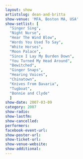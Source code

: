 ```yaml
---
layout: show
artistslug: dean-and-britta
show-venue: 'MFA, Boston MA, USA'
show-setlist: [
  "Singer Sing",
  "Night Nurse",
  "Hear The Wind Blow",
  "Words You Used To Say",
  "White Horses",
  "Moon Palace",
  "Since I Lay My Burden Down",
  "You Turned My Head Around",
  "Bewitched",
  "Ginger Snaps",
  "Hearing Voices",
  "Chinatown",
  "Knives From Bavaria",
  "Tugboat",
  "Bonnie and Clyde"
  ]
show-date: 2007-03-09
category: 2007
show-radio: 
show-lastfm: 
show-cancelled: 
performers: 
facebook-event-url: 
show-poster-url: 
show-ticket-url: 
show-venue-website: 
show-additional: 
---
```


